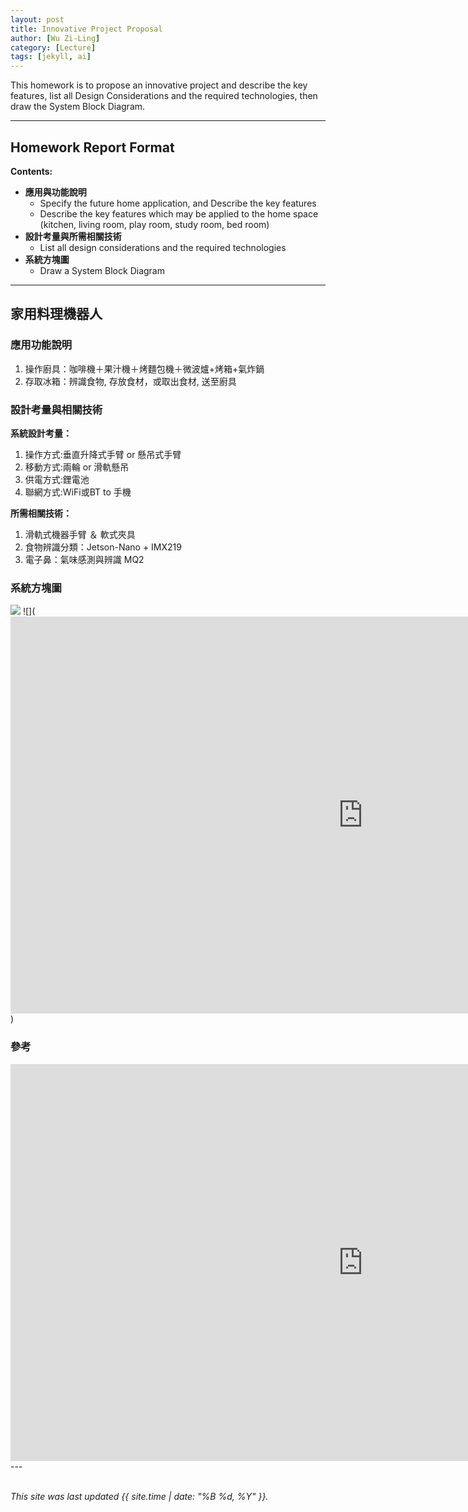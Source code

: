 ```yaml
---
layout: post
title: Innovative Project Proposal
author: [Wu Zi-Ling]
category: [Lecture]
tags: [jekyll, ai]
---
```


This homework is to propose an innovative project and describe the key features, list all Design Considerations and the required technologies, then draw the System Block Diagram.

---
## Homework Report Format
**Contents:**<br>
* **應用與功能說明**
  - Specify the future home application, and Describe the key features
  - Describe the key features which may be applied to the home space (kitchen, living room, play room, study room, bed room)
* **設計考量與所需相關技術**
  - List all design considerations and the required technologies
* **系統方塊圖**
  - Draw a System Block Diagram

---
## 家用料理機器人

### 應用功能說明
1. 操作廚具：咖啡機＋果汁機＋烤麵包機＋微波爐+烤箱+氣炸鍋
2. 存取冰箱：辨識食物, 存放食材，或取出食材, 送至廚具

### 設計考量與相關技術
**系統設計考量：**<br>
1. 操作方式:垂直升降式手臂 or 懸吊式手臂
2. 移動方式:兩輪 or 滑軌懸吊
3. 供電方式:鋰電池
4. 聯網方式:WiFi或BT to 手機

**所需相關技術：**
1. 滑軌式機器手臂 ＆ 軟式夾具
2. 食物辨識分類：Jetson-Nano + IMX219
3. 電子鼻：氣味感測與辨識 MQ2

### 系統方塊圖
![](https://github.com/ziling819/MCU-project/blob/main/images/ESP32_RoboCar.jpg?raw=true)
![](<iframe width="1128" height="635" src="https://www.youtube.com/embed/qTxvUu-NBbU" title="MCU微控制器應用-ARM操作步進電機控制線性滑軌" frameborder="0" allow="accelerometer; autoplay; clipboard-write; encrypted-media; gyroscope; picture-in-picture; web-share" allowfullscreen></iframe>)
### 參考 

<iframe width="1128" height="635" src="https://www.youtube.com/embed/qTxvUu-NBbU" title="MCU微控制器應用-ARM操作步進電機控制線性滑軌" frameborder="0" allow="accelerometer; autoplay; clipboard-write; encrypted-media; gyroscope; picture-in-picture; web-share" allowfullscreen></iframe>
---


<br>
<br>

*This site was last updated {{ site.time | date: "%B %d, %Y" }}.*


